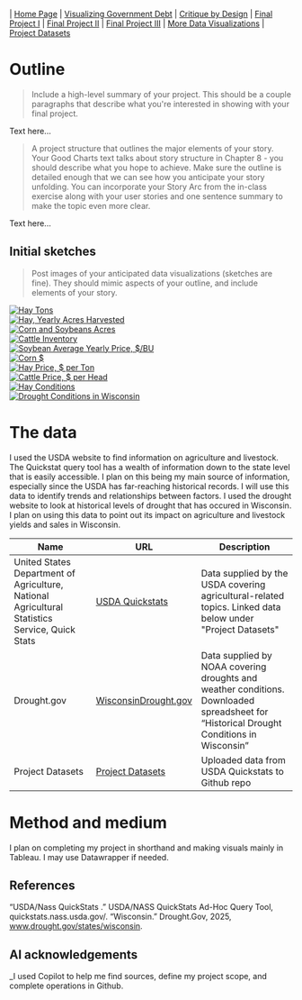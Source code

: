 | [Home Page](https://mcorliss7239.github.io/corliss-dataviz-portfolio/) | [Visualizing Government Debt](visualizing-government-debt) | [Critique by Design](critique-by-design) | [Final Project I](final-project-part-one) | [Final Project II](final-project-part-two) | [Final Project III](final-project-part-three) | [More Data Visualizations](More-Data-Visualizations) | [Project Datasets](Project-Data-Sets)

# Outline
> Include a high-level summary of your project.  This should be a couple paragraphs that describe what you're interested in showing with your final project. 
 
Text here...

> A project structure that outlines the major elements of your story.  Your Good Charts text talks about story structure in Chapter 8 - you should describe what you hope to achieve.  Make sure the outline is detailed enough that we can see how you anticipate your story unfolding.  You can incorporate your Story Arc from the in-class exercise along with your user stories and one sentence summary to make the topic even more clear. 

Text here...

## Initial sketches
> Post images of your anticipated data visualizations (sketches are fine). They should mimic aspects of your outline, and include elements of your story.  

<div class='tableauPlaceholder' id='viz1758853895796' style='position: relative'><noscript><a href='#'><img alt='Hay Tons ' src='https:&#47;&#47;public.tableau.com&#47;static&#47;images&#47;Ta&#47;Task1_HayProduction&#47;HayTons&#47;1_rss.png' style='border: none' /></a></noscript><object class='tableauViz'  style='display:none;'><param name='host_url' value='https%3A%2F%2Fpublic.tableau.com%2F' /> <param name='embed_code_version' value='3' /> <param name='site_root' value='' /><param name='name' value='Task1_HayProduction&#47;HayTons' /><param name='tabs' value='no' /><param name='toolbar' value='yes' /><param name='static_image' value='https:&#47;&#47;public.tableau.com&#47;static&#47;images&#47;Ta&#47;Task1_HayProduction&#47;HayTons&#47;1.png' /> <param name='animate_transition' value='yes' /><param name='display_static_image' value='yes' /><param name='display_spinner' value='yes' /><param name='display_overlay' value='yes' /><param name='display_count' value='yes' /><param name='language' value='en-US' /><param name='filter' value='publish=yes' /></object></div>              
<script type='text/javascript'>                  
 var divElement = document.getElementById('viz1758853895796');      
 var vizElement = divElement.getElementsByTagName('object')[0];       
 vizElement.style.width='100%';vizElement.style.height=(divElement.offsetWidth*0.75)+'px';    
 var scriptElement = document.createElement('script');              
 scriptElement.src = 'https://public.tableau.com/javascripts/api/viz_v1.js';    
 vizElement.parentNode.insertBefore(scriptElement, vizElement);        
</script>

<div class='tableauPlaceholder' id='viz1758853977820' style='position: relative'><noscript><a href='#'><img alt='Hay, Yearly Acres Harvested ' src='https:&#47;&#47;public.tableau.com&#47;static&#47;images&#47;Ta&#47;Task1_HayHarvest&#47;HayAcres&#47;1_rss.png' style='border: none' /></a></noscript><object class='tableauViz'  style='display:none;'><param name='host_url' value='https%3A%2F%2Fpublic.tableau.com%2F' /> <param name='embed_code_version' value='3' /> <param name='site_root' value='' /><param name='name' value='Task1_HayHarvest&#47;HayAcres' /><param name='tabs' value='no' /><param name='toolbar' value='yes' /><param name='static_image' value='https:&#47;&#47;public.tableau.com&#47;static&#47;images&#47;Ta&#47;Task1_HayHarvest&#47;HayAcres&#47;1.png' /> <param name='animate_transition' value='yes' /><param name='display_static_image' value='yes' /><param name='display_spinner' value='yes' /><param name='display_overlay' value='yes' /><param name='display_count' value='yes' /><param name='language' value='en-US' /><param name='filter' value='publish=yes' /></object></div>          
<script type='text/javascript'>         
 var divElement = document.getElementById('viz1758853977820');                 
 var vizElement = divElement.getElementsByTagName('object')[0];      
 vizElement.style.width='100%';vizElement.style.height=(divElement.offsetWidth*0.75)+'px';      
 var scriptElement = document.createElement('script');              
 scriptElement.src = 'https://public.tableau.com/javascripts/api/viz_v1.js';     
 vizElement.parentNode.insertBefore(scriptElement, vizElement);             
</script>

<div class='tableauPlaceholder' id='viz1758854038420' style='position: relative'><noscript><a href='#'><img alt='Corn and Soybeans Acres ' src='https:&#47;&#47;public.tableau.com&#47;static&#47;images&#47;Ta&#47;Task1_CornandSoybeanAcres&#47;CornandSoybeansAcres&#47;1_rss.png' style='border: none' /></a></noscript><object class='tableauViz'  style='display:none;'><param name='host_url' value='https%3A%2F%2Fpublic.tableau.com%2F' /> <param name='embed_code_version' value='3' /> <param name='site_root' value='' /><param name='name' value='Task1_CornandSoybeanAcres&#47;CornandSoybeansAcres' /><param name='tabs' value='no' /><param name='toolbar' value='yes' /><param name='static_image' value='https:&#47;&#47;public.tableau.com&#47;static&#47;images&#47;Ta&#47;Task1_CornandSoybeanAcres&#47;CornandSoybeansAcres&#47;1.png' /> <param name='animate_transition' value='yes' /><param name='display_static_image' value='yes' /><param name='display_spinner' value='yes' /><param name='display_overlay' value='yes' /><param name='display_count' value='yes' /><param name='language' value='en-US' /><param name='filter' value='publish=yes' /></object></div>     
<script type='text/javascript'>            
 var divElement = document.getElementById('viz1758854038420');     
 var vizElement = divElement.getElementsByTagName('object')[0];  
 vizElement.style.width='100%';vizElement.style.height=(divElement.offsetWidth*0.75)+'px';     
 var scriptElement = document.createElement('script');                  
 scriptElement.src = 'https://public.tableau.com/javascripts/api/viz_v1.js';    
 vizElement.parentNode.insertBefore(scriptElement, vizElement);    
</script>

<div class='tableauPlaceholder' id='viz1758854080423' style='position: relative'><noscript><a href='#'><img alt='Cattle Inventory ' src='https:&#47;&#47;public.tableau.com&#47;static&#47;images&#47;Ta&#47;Task1_CattleInventory&#47;CattleInventory&#47;1_rss.png' style='border: none' /></a></noscript><object class='tableauViz'  style='display:none;'><param name='host_url' value='https%3A%2F%2Fpublic.tableau.com%2F' /> <param name='embed_code_version' value='3' /> <param name='site_root' value='' /><param name='name' value='Task1_CattleInventory&#47;CattleInventory' /><param name='tabs' value='no' /><param name='toolbar' value='yes' /><param name='static_image' value='https:&#47;&#47;public.tableau.com&#47;static&#47;images&#47;Ta&#47;Task1_CattleInventory&#47;CattleInventory&#47;1.png' /> <param name='animate_transition' value='yes' /><param name='display_static_image' value='yes' /><param name='display_spinner' value='yes' /><param name='display_overlay' value='yes' /><param name='display_count' value='yes' /><param name='language' value='en-US' /><param name='filter' value='publish=yes' /></object></div>        
<script type='text/javascript'>                 
 var divElement = document.getElementById('viz1758854080423');                 
 var vizElement = divElement.getElementsByTagName('object')[0];   
 vizElement.style.width='100%';vizElement.style.height=(divElement.offsetWidth*0.75)+'px';  
 var scriptElement = document.createElement('script');             
 scriptElement.src = 'https://public.tableau.com/javascripts/api/viz_v1.js';   
 vizElement.parentNode.insertBefore(scriptElement, vizElement);             
</script>

<div class='tableauPlaceholder' id='viz1758854123210' style='position: relative'><noscript><a href='#'><img alt='Soybean Average Yearly Price, $&#47;BU ' src='https:&#47;&#47;public.tableau.com&#47;static&#47;images&#47;Ta&#47;Task1_Soybean&#47;Soybean&#47;1_rss.png' style='border: none' /></a></noscript><object class='tableauViz'  style='display:none;'><param name='host_url' value='https%3A%2F%2Fpublic.tableau.com%2F' /> <param name='embed_code_version' value='3' /> <param name='site_root' value='' /><param name='name' value='Task1_Soybean&#47;Soybean' /><param name='tabs' value='no' /><param name='toolbar' value='yes' /><param name='static_image' value='https:&#47;&#47;public.tableau.com&#47;static&#47;images&#47;Ta&#47;Task1_Soybean&#47;Soybean&#47;1.png' /> <param name='animate_transition' value='yes' /><param name='display_static_image' value='yes' /><param name='display_spinner' value='yes' /><param name='display_overlay' value='yes' /><param name='display_count' value='yes' /><param name='language' value='en-US' /><param name='filter' value='publish=yes' /></object></div>              
<script type='text/javascript'>             
 var divElement = document.getElementById('viz1758854123210');                
 var vizElement = divElement.getElementsByTagName('object')[0];                   
 vizElement.style.width='100%';vizElement.style.height=(divElement.offsetWidth*0.75)+'px';                
 var scriptElement = document.createElement('script');                   
 scriptElement.src = 'https://public.tableau.com/javascripts/api/viz_v1.js';             
 vizElement.parentNode.insertBefore(scriptElement, vizElement);            
</script>

<div class='tableauPlaceholder' id='viz1758854162900' style='position: relative'><noscript><a href='#'><img alt='Corn $ ' src='https:&#47;&#47;public.tableau.com&#47;static&#47;images&#47;Ta&#47;Task1_Corn&#47;Corn&#47;1_rss.png' style='border: none' /></a></noscript><object class='tableauViz'  style='display:none;'><param name='host_url' value='https%3A%2F%2Fpublic.tableau.com%2F' /> <param name='embed_code_version' value='3' /> <param name='site_root' value='' /><param name='name' value='Task1_Corn&#47;Corn' /><param name='tabs' value='no' /><param name='toolbar' value='yes' /><param name='static_image' value='https:&#47;&#47;public.tableau.com&#47;static&#47;images&#47;Ta&#47;Task1_Corn&#47;Corn&#47;1.png' /> <param name='animate_transition' value='yes' /><param name='display_static_image' value='yes' /><param name='display_spinner' value='yes' /><param name='display_overlay' value='yes' /><param name='display_count' value='yes' /><param name='language' value='en-US' /><param name='filter' value='publish=yes' /></object></div>     
<script type='text/javascript'>            
 var divElement = document.getElementById('viz1758854162900');                 
 var vizElement = divElement.getElementsByTagName('object')[0];              
 vizElement.style.width='100%';vizElement.style.height=(divElement.offsetWidth*0.75)+'px';          
 var scriptElement = document.createElement('script');     
 scriptElement.src = 'https://public.tableau.com/javascripts/api/viz_v1.js';         
 vizElement.parentNode.insertBefore(scriptElement, vizElement);           
</script>

<div class='tableauPlaceholder' id='viz1758854204627' style='position: relative'><noscript><a href='#'><img alt='Hay Price, $ per Ton ' src='https:&#47;&#47;public.tableau.com&#47;static&#47;images&#47;Ta&#47;Task1_Hay&#47;HayPrice&#47;1_rss.png' style='border: none' /></a></noscript><object class='tableauViz'  style='display:none;'><param name='host_url' value='https%3A%2F%2Fpublic.tableau.com%2F' /> <param name='embed_code_version' value='3' /> <param name='site_root' value='' /><param name='name' value='Task1_Hay&#47;HayPrice' /><param name='tabs' value='no' /><param name='toolbar' value='yes' /><param name='static_image' value='https:&#47;&#47;public.tableau.com&#47;static&#47;images&#47;Ta&#47;Task1_Hay&#47;HayPrice&#47;1.png' /> <param name='animate_transition' value='yes' /><param name='display_static_image' value='yes' /><param name='display_spinner' value='yes' /><param name='display_overlay' value='yes' /><param name='display_count' value='yes' /><param name='language' value='en-US' /><param name='filter' value='publish=yes' /></object></div> 
<script type='text/javascript'>              
 var divElement = document.getElementById('viz1758854204627');    
 var vizElement = divElement.getElementsByTagName('object')[0];              
 vizElement.style.width='100%';vizElement.style.height=(divElement.offsetWidth*0.75)+'px';     
 var scriptElement = document.createElement('script');                  
 scriptElement.src = 'https://public.tableau.com/javascripts/api/viz_v1.js';      
 vizElement.parentNode.insertBefore(scriptElement, vizElement);          
</script>

<div class='tableauPlaceholder' id='viz1758854246023' style='position: relative'><noscript><a href='#'><img alt='Cattle Price, $ per Head ' src='https:&#47;&#47;public.tableau.com&#47;static&#47;images&#47;Ta&#47;Task1_Cattle&#47;Cattle&#47;1_rss.png' style='border: none' /></a></noscript><object class='tableauViz'  style='display:none;'><param name='host_url' value='https%3A%2F%2Fpublic.tableau.com%2F' /> <param name='embed_code_version' value='3' /> <param name='site_root' value='' /><param name='name' value='Task1_Cattle&#47;Cattle' /><param name='tabs' value='no' /><param name='toolbar' value='yes' /><param name='static_image' value='https:&#47;&#47;public.tableau.com&#47;static&#47;images&#47;Ta&#47;Task1_Cattle&#47;Cattle&#47;1.png' /> <param name='animate_transition' value='yes' /><param name='display_static_image' value='yes' /><param name='display_spinner' value='yes' /><param name='display_overlay' value='yes' /><param name='display_count' value='yes' /><param name='language' value='en-US' /><param name='filter' value='publish=yes' /></object></div>        
<script type='text/javascript'>               
 var divElement = document.getElementById('viz1758854246023');               
 var vizElement = divElement.getElementsByTagName('object')[0];             
 vizElement.style.width='100%';vizElement.style.height=(divElement.offsetWidth*0.75)+'px';   
 var scriptElement = document.createElement('script');                  
 scriptElement.src = 'https://public.tableau.com/javascripts/api/viz_v1.js';     
 vizElement.parentNode.insertBefore(scriptElement, vizElement);            
</script>

<div class='tableauPlaceholder' id='viz1758854291131' style='position: relative'><noscript><a href='#'><img alt='Hay Conditions ' src='https:&#47;&#47;public.tableau.com&#47;static&#47;images&#47;Ta&#47;Task1_HayConditions&#47;HayConditions&#47;1_rss.png' style='border: none' /></a></noscript><object class='tableauViz'  style='display:none;'><param name='host_url' value='https%3A%2F%2Fpublic.tableau.com%2F' /> <param name='embed_code_version' value='3' /> <param name='site_root' value='' /><param name='name' value='Task1_HayConditions&#47;HayConditions' /><param name='tabs' value='no' /><param name='toolbar' value='yes' /><param name='static_image' value='https:&#47;&#47;public.tableau.com&#47;static&#47;images&#47;Ta&#47;Task1_HayConditions&#47;HayConditions&#47;1.png' /> <param name='animate_transition' value='yes' /><param name='display_static_image' value='yes' /><param name='display_spinner' value='yes' /><param name='display_overlay' value='yes' /><param name='display_count' value='yes' /><param name='language' value='en-US' /><param name='filter' value='publish=yes' /></object></div>           
<script type='text/javascript'>               
 var divElement = document.getElementById('viz1758854291131');   
 var vizElement = divElement.getElementsByTagName('object')[0];    
 vizElement.style.width='100%';vizElement.style.height=(divElement.offsetWidth*0.75)+'px';   
 var scriptElement = document.createElement('script');                  
 scriptElement.src = 'https://public.tableau.com/javascripts/api/viz_v1.js';      
 vizElement.parentNode.insertBefore(scriptElement, vizElement);        
</script>

<div class='tableauPlaceholder' id='viz1758854332220' style='position: relative'><noscript><a href='#'><img alt='Drought Conditions in Wisconsin ' src='https:&#47;&#47;public.tableau.com&#47;static&#47;images&#47;Ta&#47;Task1_DroughtConditions&#47;DroughtWI&#47;1_rss.png' style='border: none' /></a></noscript><object class='tableauViz'  style='display:none;'><param name='host_url' value='https%3A%2F%2Fpublic.tableau.com%2F' /> <param name='embed_code_version' value='3' /> <param name='site_root' value='' /><param name='name' value='Task1_DroughtConditions&#47;DroughtWI' /><param name='tabs' value='no' /><param name='toolbar' value='yes' /><param name='static_image' value='https:&#47;&#47;public.tableau.com&#47;static&#47;images&#47;Ta&#47;Task1_DroughtConditions&#47;DroughtWI&#47;1.png' /> <param name='animate_transition' value='yes' /><param name='display_static_image' value='yes' /><param name='display_spinner' value='yes' /><param name='display_overlay' value='yes' /><param name='display_count' value='yes' /><param name='language' value='en-US' /><param name='filter' value='publish=yes' /></object></div>     
<script type='text/javascript'>        
 var divElement = document.getElementById('viz1758854332220');        
 var vizElement = divElement.getElementsByTagName('object')[0];               
 vizElement.style.width='100%';vizElement.style.height=(divElement.offsetWidth*0.75)+'px';   
 var scriptElement = document.createElement('script');     
 scriptElement.src = 'https://public.tableau.com/javascripts/api/viz_v1.js';        
 vizElement.parentNode.insertBefore(scriptElement, vizElement);           
</script>

# The data

I used the USDA website to find information on agriculture and livestock. The Quickstat query tool has a wealth of information down to the state level that is easily accessible. I plan on this being my main source of information, especially since the USDA has far-reaching historical records. I will use this data to identify trends and relationships between factors. I used the drought website to look at historical levels of drought that has occured in Wisconsin. I plan on using this data to point out its impact on agriculture and livestock yields and sales in Wisconsin.

| Name | URL | Description |
|------|-----|-------------|
|United States Department of Agriculture, National Agricultural Statistics Service, Quick Stats | [USDA Quickstats](https://quickstats.nass.usda.gov/) | Data supplied by the USDA covering agricultural-related topics. Linked data below under "Project Datasets" |
|Drought.gov | [WisconsinDrought.gov](https://www.drought.gov/states/wisconsin) | Data supplied by NOAA covering droughts and weather conditions. Downloaded spreadsheet for “Historical Drought Conditions in Wisconsin”|
|Project Datasets | [Project Datasets](Project-Data-Sets) | Uploaded data from USDA Quickstats to Github repo |

# Method and medium
I plan on completing my project in shorthand and making visuals mainly in Tableau. I may use Datawrapper if needed.  

## References
“USDA/Nass QuickStats .” USDA/NASS QuickStats Ad-Hoc Query Tool, quickstats.nass.usda.gov/. 
“Wisconsin.” Drought.Gov, 2025, www.drought.gov/states/wisconsin. 

## AI acknowledgements
_I used Copilot to help me find sources, define my project scope, and complete operations in Github.
